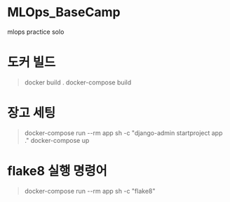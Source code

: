 # MLOps_BaseCamp
mlops practice solo

# 도커 빌드
> docker build .
> docker-compose build

# 장고 세팅
> docker-compose run --rm app sh -c "django-admin startproject app ."
> docker-compose up

# flake8 실행 명령어
> docker-compose run --rm app sh -c "flake8"
